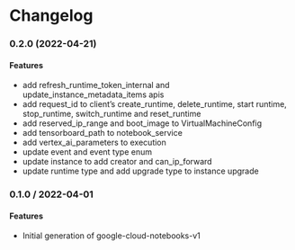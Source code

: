 # Changelog

### 0.2.0 (2022-04-21)

#### Features

* add refresh_runtime_token_internal and update_instance_metadata_items apis
* add request_id to client’s create_runtime, delete_runtime, start runtime, stop_runtime, switch_runtime and reset_runtime
* add reserved_ip_range and boot_image to VirtualMachineConfig
* add tensorboard_path to notebook_service
* add vertex_ai_parameters to execution
* update event and event type enum
* update instance to add creator and can_ip_forward
* update runtime type and add upgrade type to instance upgrade

### 0.1.0 / 2022-04-01

#### Features

* Initial generation of google-cloud-notebooks-v1
